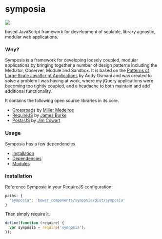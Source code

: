 symposia 
========

<img src="https://travis-ci.org/posbo/symposia.png?branch=master">

based JavaScript framework for development of scalable, library agnostic, modular web applications.

### Why?

Symposia is a framework for developing loosely coupled, modular applications by bringing together a number of design patterns including the Mediator, Observer, Module and Sandbox. It is based on the [Patterns of Large Scale JavaScript Applications](http://addyosmani.com/largescalejavascript/) by Addy Osmani and was created to solve a problem I was having at work, where my jQuery applications were becoming too tightly coupled, and a headache to both maintain and add additional functionality.

It contains the following open source libraries in its core.

- [Crossroads](http://millermedeiros.github.io/crossroads.js/) by [Miller Medeiros](https://github.com/millermedeiros)
- [RequireJS](https://github.com/jrburke/requirejs) by [James Burke](https://github.com/jrburke)
- [PostalJS](https://github.com/postaljs/postal.js) by [Jim Cowart](https://github.com/ifandelse)

### Usage

Symposia has a few dependencies.

- [Installation](#installation)
- [Dependencies](#dependencies)
- [Modules](#modules)

### Installation

Reference Symposia in your RequireJS configuration:

```javascript
paths: {
  "symposia": 'bower_components/symposia/dist/symposia'
}
```

Then simply require it.

```javascript
define(function (require) {
  var symposia = require('symposia');
});
```
